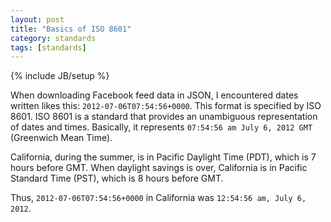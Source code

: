 ```yaml
---
layout: post
title: "Basics of ISO 8601"
category: standards
tags: [standards]
---
```

{% include JB/setup %}

When downloading Facebook feed data in JSON, I encountered dates written
likes this: `2012-07-06T07:54:56+0000`. This format is specified by ISO 8601. ISO 8601 is a standard that provides an unambiguous representation of dates and times.
Basically, it represents `07:54:56 am July 6, 2012 GMT` (Greenwich Mean Time).

California, during the summer, is in Pacific Daylight Time (PDT), which is
7 hours before GMT. When daylight savings is over, California is in
Pacific Standard Time (PST), which is 8 hours before GMT.

Thus, `2012-07-06T07:54:56+0000` in California was `12:54:56 am, July 6, 2012`.